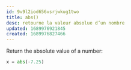 ```yaml
---
id: 9v9l2iod656vsrjwkug1two
title: abs()
desc: retourne la valeur absolue d’un nombre
updated: 1689976921845
created: 1689976827466
---
```

Return the absolute value of a number:

```python
x = abs(-7.25)
```